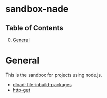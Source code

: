 # sandbox-nade

## Table of Contents
0. [General](#General)

# General
This is the sandbox for projects using node.js.

* [dload-file-inbuild-packages](./dload-file-inbuild-packages)
* [http-get](./http-get)

